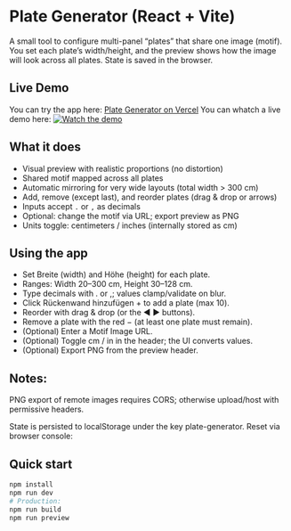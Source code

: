 # Plate Generator (React + Vite)

A small tool to configure multi-panel “plates” that share one image (motif). You set each plate’s width/height, and the preview shows how the image will look across all plates. State is saved in the browser.

## Live Demo
You can try the app here: [Plate Generator on Vercel](https://plate-generator-iota.vercel.app/)
You can whatch a live demo here: 
[![Watch the demo](https://img.youtube.com/vi/B47DXnTGUGM/0.jpg)](https://youtu.be/B47DXnTGUGM)


## What it does
- Visual preview with realistic proportions (no distortion)
- Shared motif mapped across all plates
- Automatic mirroring for very wide layouts (total width > 300 cm)
- Add, remove (except last), and reorder plates (drag & drop or arrows)
- Inputs accept `.` or `,` as decimals
- Optional: change the motif via URL; export preview as PNG
- Units toggle: centimeters / inches (internally stored as cm)

## Using the app
- Set Breite (width) and Höhe (height) for each plate.
- Ranges: Width 20–300 cm, Height 30–128 cm.
- Type decimals with . or ,; values clamp/validate on blur.
- Click Rückenwand hinzufügen + to add a plate (max 10).
- Reorder with drag & drop (or the ◀ ▶ buttons).
- Remove a plate with the red − (at least one plate must remain).
- (Optional) Enter a Motif Image URL.
- (Optional) Toggle cm / in in the header; the UI converts values.
- (Optional) Export PNG from the preview header.

## Notes:
PNG export of remote images requires CORS; otherwise upload/host with permissive headers.

State is persisted to localStorage under the key plate-generator.
Reset via browser console:

## Quick start
```bash
npm install
npm run dev
# Production:
npm run build
npm run preview
